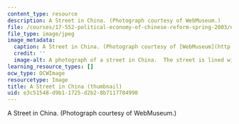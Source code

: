 ```yaml
---
content_type: resource
description: A Street in China. (Photograph courtesy of WebMuseum.)
file: /courses/17-552-political-economy-of-chinese-reform-spring-2003/e3c51548d9b11725d2b28b7117784998_17-552s03-th.jpg
file_type: image/jpeg
image_metadata:
  caption: A Street in China. (Photograph courtesy of [WebMuseum](http://www.ibiblio.org/wm/)_._)
  credit: ''
  image-alt: A photograph of a street in China.  The street is lined with pedestrians.
learning_resource_types: []
ocw_type: OCWImage
resourcetype: Image
title: A Street in China (thumbnail)
uid: e3c51548-d9b1-1725-d2b2-8b7117784998
---
```

A Street in China. (Photograph courtesy of WebMuseum.)

